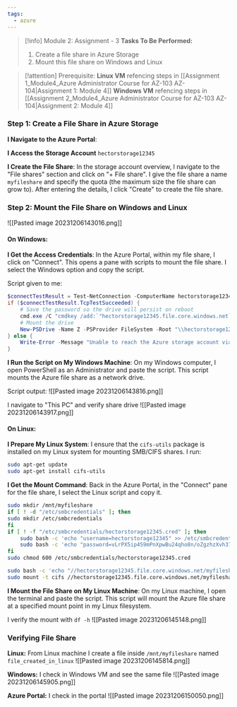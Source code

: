 ```yaml
---
tags:
  - azure
---
```

> [!info] Module 2: Assignment - 3
> **Tasks To Be Performed:** 
> 1. Create a file share in Azure Storage 
> 2. Mount this file share on Windows and Linux

> [!attention] Prerequisite:
> **Linux VM** refencing steps in [[Assignment 1_Module4_Azure Administrator Course for AZ-103 AZ-104|Assignment 1: Module 4]]
> **Windows VM** refencing steps in [[Assignment 2_Module4_Azure Administrator Course for AZ-103 AZ-104|Assignment 2: Module 4]]
> 

### Step 1: Create a File Share in Azure Storage

**I Navigate to the Azure Portal**:

**I Access the Storage Account** `hectorstorage12345`

**I Create the File Share**: In the storage account overview, I navigate to the "File shares" section and click on "+ File share". I give the file share a name `myfileshare` and specify the quota (the maximum size the file share can grow to). After entering the details, I click "Create" to create the file share.

### Step 2: Mount the File Share on Windows and Linux

![[Pasted image 20231206143016.png]]

#### On Windows:
**I Get the Access Credentials**: In the Azure Portal, within my file share, I click on "Connect". This opens a pane with scripts to mount the file share. I select the Windows option and copy the script.

Script given to me:
```powershell
$connectTestResult = Test-NetConnection -ComputerName hectorstorage12345.file.core.windows.net -Port 445
if ($connectTestResult.TcpTestSucceeded) {
    # Save the password so the drive will persist on reboot
    cmd.exe /C "cmdkey /add:`"hectorstorage12345.file.core.windows.net`" /user:`"localhost\hectorstorage12345`" /pass:`"vLrPX5ip459mPnXpwBu24qho8n/oZgzhzXvh37upYismRIGIprAr1CRcCsRTP+RHVgHGX3/GDhb2+AStF45TFQ==`""
    # Mount the drive
    New-PSDrive -Name Z -PSProvider FileSystem -Root "\\hectorstorage12345.file.core.windows.net\myfileshare" -Persist
} else {
    Write-Error -Message "Unable to reach the Azure storage account via port 445. Check to make sure your organization or ISP is not blocking port 445, or use Azure P2S VPN, Azure S2S VPN, or Express Route to tunnel SMB traffic over a different port."
}
```
   
**I Run the Script on My Windows Machine**: On my Windows computer, I open PowerShell as an Administrator and paste the script. This script mounts the Azure file share as a network drive.

Script output:
![[Pasted image 20231206143816.png]]

I navigate to "This PC" and verify share drive
![[Pasted image 20231206143917.png]]


#### On Linux:
**I Prepare My Linux System**: I ensure that the `cifs-utils` package is installed on my Linux system for mounting SMB/CIFS shares. I run:
```bash
sudo apt-get update
sudo apt-get install cifs-utils
```
**I Get the Mount Command**: Back in the Azure Portal, in the "Connect" pane for the file share, I select the Linux script and copy it.
```bash
sudo mkdir /mnt/myfileshare
if [ ! -d "/etc/smbcredentials" ]; then
sudo mkdir /etc/smbcredentials
fi
if [ ! -f "/etc/smbcredentials/hectorstorage12345.cred" ]; then
    sudo bash -c 'echo "username=hectorstorage12345" >> /etc/smbcredentials/hectorstorage12345.cred'
    sudo bash -c 'echo "password=vLrPX5ip459mPnXpwBu24qho8n/oZgzhzXvh37upYismRIGIprAr1CRcCsRTP+RHVgHGX3/GDhb2+AStF45TFQ==" >> /etc/smbcredentials/hectorstorage12345.cred'
fi
sudo chmod 600 /etc/smbcredentials/hectorstorage12345.cred

sudo bash -c 'echo "//hectorstorage12345.file.core.windows.net/myfileshare /mnt/myfileshare cifs nofail,credentials=/etc/smbcredentials/hectorstorage12345.cred,dir_mode=0777,file_mode=0777,serverino,nosharesock,actimeo=30" >> /etc/fstab'
sudo mount -t cifs //hectorstorage12345.file.core.windows.net/myfileshare /mnt/myfileshare -o credentials=/etc/smbcredentials/hectorstorage12345.cred,dir_mode=0777,file_mode=0777,serverino,nosharesock,actimeo=30
```


**I Mount the File Share on My Linux Machine**: On my Linux machine, I open the terminal and paste the script. This script will mount the Azure file share at a specified mount point in my Linux filesystem.

I verify the mount with `df -h`
![[Pasted image 20231206145148.png]]

### Verifying File Share

**Linux:**
From Linux machine I create a file inside `/mnt/myfileshare` named `file_created_in_linux`
![[Pasted image 20231206145814.png]]

**Windows:**
I check in Windows VM and see the same file
![[Pasted image 20231206145905.png]]

**Azure Portal:**
I check in the portal
![[Pasted image 20231206150050.png]]